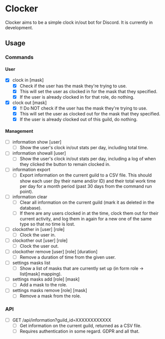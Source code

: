 # Clocker

Clocker aims to be a simple clock in/out bot for Discord.
It is currently in development.

## Usage

### Commands

#### User

- [x] clock in [mask]
    - [x] Check if the user has the mask they're trying to use.
    - [x] This will set the user as clocked in for the mask that they specified.
    - [x] If the user is already clocked in for that role, do nothing.
- [x] clock out [mask]
    - [x] !! Do NOT check if the user has the mask they're trying to use.
    - [x] This will set the user as clocked out for the mask that they specified.
    - [x] If the user is already clocked out of this guild, do nothing.

#### Management

- [ ] information show [user]
    - [ ] Show the user's clock in/out stats per day, including total time.
- [ ] information showall [user]
    - [ ] Show the user's clock in/out stats per day, including a log of when
    they clicked the button to remain clocked in.
- [ ] information export
    - [ ] Export information on the current guild to a CSV file. This should
    show each user (by their name and/or ID) and their total work time per day
    for a month period (past 30 days from the command run point).
- [ ] information clear
    - [ ] Clear all information on the current guild (mark it as deleted in
    the database).
    - [ ] If there are any users clocked in at the time, clock them out for
    their current activity, and log them in again for a new one of the same
    type so that no time is lost.

- [ ] clockother in [user] [role]
    - [ ] Clock the user in.
- [ ] clockother out [user] [role]
    - [ ] Clock the user out.
- [ ] clockother remove [user] [role] [duration]
    - [ ] Remove a duration of time from the given user.

- [ ] settings masks list
    - [ ] Show a list of masks that are currently set up
    (in form role -> list[mask] mapping).
- [ ] settings masks add [role] [mask]
    - [ ] Add a mask to the role.
- [ ] settings masks remove [role] [mask]
    - [ ] Remove a mask from the role.

### API

- [ ] GET /api/information?guild_id=XXXXXXXXXXXX
    - [ ] Get information on the current guild, returned as a CSV file.
    - [ ] Requires authentication in some regard. GDPR and all that.
